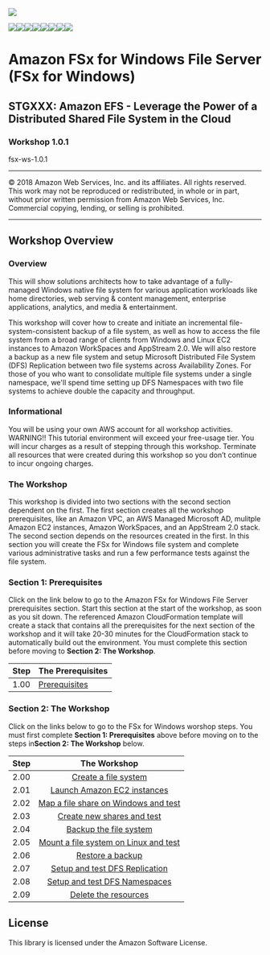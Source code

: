 ![](https://s3.amazonaws.com/aws-us-east-1/tutorial/AWS_logo_PMS_300x180.png)

![](https://s3.amazonaws.com/aws-us-east-1/tutorial/100x100_benefit_available.png)![](https://s3.amazonaws.com/aws-us-east-1/tutorial/100x100_benefit_ingergration.png)![](https://s3.amazonaws.com/aws-us-east-1/tutorial/100x100_benefit_ecryption-lock.png)![](https://s3.amazonaws.com/aws-us-east-1/tutorial/100x100_benefit_fully-managed.png)![](https://s3.amazonaws.com/aws-us-east-1/tutorial/100x100_benefit_lowcost-affordable.png)![](https://s3.amazonaws.com/aws-us-east-1/tutorial/100x100_benefit_performance.png)![](https://s3.amazonaws.com/aws-us-east-1/tutorial/100x100_benefit_scalable.png)![](https://s3.amazonaws.com/aws-us-east-1/tutorial/100x100_benefit_storage.png)
# **Amazon FSx for Windows File Server (FSx for Windows)**

## STGXXX: Amazon EFS - Leverage the Power of a Distributed Shared File System in the Cloud

### Workshop 1.0.1

fsx-ws-1.0.1

---

© 2018 Amazon Web Services, Inc. and its affiliates. All rights reserved. This work may not be  reproduced or redistributed, in whole or in part, without prior written permission from Amazon Web Services, Inc. Commercial copying, lending, or selling is prohibited.

---

## Workshop Overview

### Overview

This will show solutions architects how to take advantage of a fully-managed Windows native file system for various application workloads like home directories, web serving & content management, enterprise applications, analytics, and media & entertainment.

This workshop will cover how to create and initiate an incremental file-system-consistent backup of a file system, as well as how to access the file system from a broad range of clients from Windows and Linux EC2 instances to Amazon WorkSpaces and AppStream 2.0. We will also restore a backup as a new file system and setup Microsoft Distributed File System (DFS) Replication between two file systems across Availability Zones. For those of you who want to consolidate multiple file systems under a single namespace, we'll spend time setting up DFS Namespaces with two file systems to achieve double the capacity and throughput.

### Informational

You will be using your own AWS account for all workshop activities.
WARNING!! This tutorial environment will exceed your free-usage tier. You will incur charges as a result of stepping through this workshop. Terminate all resources that were created during this workshop so you don’t continue to incur ongoing charges.

### The Workshop

This workshop is divided into two sections with the second section dependent on the first. The first section creates all the workshop prerequisites, like an Amazon VPC, an AWS Managed Microsoft AD, mulitple Amazon EC2 instances, Amazon WorkSpaces, and an AppStream 2.0 stack. The second section depends on the resources created in the first. In this section you will create the FSx for Windows file system and complete various administrative tasks and run a few performance tests against the file system.

### Section 1: Prerequisites

Click on the link below to go to the Amazon FSx for Windows File Server prerequisites section. Start this section at the start of the workshop, as soon as you sit down. The referenced Amazon CloudFormation template will create a stack that contains all the prerequisites for the next section of the workshop and it will take 20-30 minutes for the CloudFormation stack to  automatically build out the environment. You must complete this section before moving to **Section 2: The Workshop**.

| Step | The Prerequisites |
| --- | --- 
| 1.00 | [Prerequisites](./step.1.00) |



### Section 2: The Workshop

Click on the links below to go to the FSx for Windows worshop steps. You must first complete **Section 1: Prerequisites** above before moving on to the steps in**Section 2: The Workshop** below.

| Step | The Workshop |
| --- | :---:
| 2.00 | [Create a file system](./step.2.00)
| 2.01 | [Launch Amazon EC2 instances](./step.2.01)
| 2.02 | [Map a file share on Windows and test](./step.2.02)
| 2.03 | [Create new shares and test](./step.2.03)
| 2.04 | [Backup the file system](./step.2.04)
| 2.05 | [Mount a file system on Linux and test](./step2.05)
| 2.06 | [Restore a backup](./step.2.06)
| 2.07 | [Setup and test DFS Replication](./step.2.07)
| 2.08 | [Setup and test DFS Namespaces](./step.2.08)
| 2.09 | [Delete the resources](./step.2.09)



## License

This library is licensed under the Amazon Software License.
